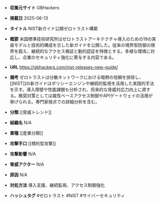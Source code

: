 - **収集元サイト**
GBHackers

- **掲載日**
2025-06-13

- **タイトル**
NIST新ガイド公開ゼロトラスト構築

- **概要**
米国標準技術研究所はゼロトラストアーキテクチャ導入のための19の実装モデルと技術的構成を示した新ガイドを公開した。従来の境界型防御の限界を超え、継続的なアクセス検証と動的認証を特徴とする。多様な環境に対応し、企業のセキュリティ強化に寄与する内容である。

- **URL**
https://gbhackers.com/nist-releases-new-guide/

- **備考**
ゼロトラストは分散ネットワークにおける暗黙の信頼を排除し、[[NIST]]の新ガイドはポリシーエンジンや継続的監視を活用した実践的手法を示す。導入障壁や性能課題も分析され、将来的な脅威対応力向上に資する。推奨対策としては属性ベースアクセス制御やAPIゲートウェイの活用が挙げられる。専門家視点での詳細分析を含む。

- **分類**
[[脅威トレンド]]

- **組織名**
N/A

- **業種**
[[産業分類]]

- **攻撃手口**
[[標的型攻撃]]

- **攻撃影響**
N/A

- **脅威アクター**
N/A

- **原因**
N/A

- **対処方法**
導入支援、継続監視、アクセス制御強化

- **ハッシュタグ**
#ゼロトラスト #NIST #サイバーセキュリティ
